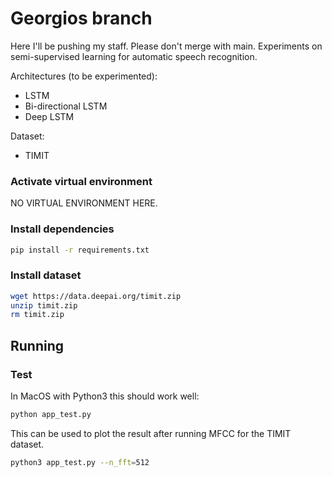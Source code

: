 # Georgios branch

Here I'll be pushing my staff. Please don't merge with main.
Experiments on semi-supervised learning for automatic speech recognition.

Architectures (to be experimented):
- LSTM
- Bi-directional LSTM
- Deep LSTM

Dataset:
- TIMIT

### Activate virtual environment

NO VIRTUAL ENVIRONMENT HERE.

### Install dependencies

```bash
pip install -r requirements.txt
```

### Install dataset
```bash
wget https://data.deepai.org/timit.zip
unzip timit.zip
rm timit.zip
```

## Running

### Test
In MacOS with Python3 this should work well:
```bash
python app_test.py
```

This can be used to plot the result after running MFCC for the TIMIT dataset.
```bash
python3 app_test.py --n_fft=512
```
